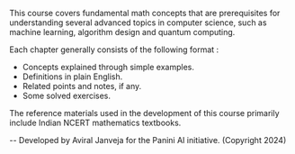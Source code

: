 This course covers fundamental math concepts that are prerequisites for understanding several advanced topics in computer science, such as machine learning, algorithm design and quantum computing.
 
Each chapter generally consists of the following format : 
 - Concepts explained through simple examples.
 - Definitions in plain English.
 - Related points and notes, if any.
 - Some solved exercises.

The reference materials used in the development of this course primarily include Indian NCERT mathematics textbooks.

-- Developed by Aviral Janveja for the Panini AI initiative. (Copyright 2024)